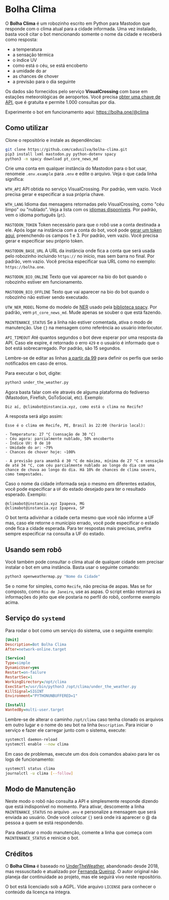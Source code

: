 # Bolha Clima

O **Bolha Clima** é um robozinho escrito em Python para Mastodon que responde com o clima atual para a cidade informada. Uma vez instalado, basta você citar o bot mencionando somente o nome da cidade e receberá como resposta:

- a temperatura
- a sensação térmica
- o índice UV
- como está o céu, se está encoberto
- a umidade do ar
- as chances de chover
- a previsão para o dia seguinte

Os dados são fornecidos pelo serviço **VisualCrossing** com base em estações meteorológicas de aeroportos. Você precisa [obter uma chave de API](https://www.visualcrossing.com/sign-up), que é gratuita e permite 1.000 consultas por dia.

Experimente o bot em funcionamento aqui: https://bolha.one/@clima

## Como utilizar

Clone o repositório e instale as dependências:

``` bash
git clone https://github.com/cadusilva/bolha-clima.git
pip3 install lxml mastodon.py python-dotenv spacy
python3 -m spacy download pt_core_news_md
```

Crie uma conta em qualquer instância do Mastodon para o bot usar, renomeie `.env.example` para `.env` e edite o arquivo. Veja o que cada linha significa:

`WTH_API`
    API obtida no serviço VisualCrossing. Por padrão, vem vazio. Você precisa gerar e especificar a sua própria chave.

`WTH_LANG`
    Idioma das mensagens retornadas pelo VisualCrossing, como "céu limpo" ou "nublado". Veja a lista com os [idiomas disponíveis](https://www.visualcrossing.com/resources/documentation/weather-api/timeline-weather-api/). Por padrão, vem o idioma português (`pt`).

`MASTODON_TOKEN`
    Token necessário para que o robô use a conta destinada a ele. Após logar na instância com a conta do bot, você pode [gerar um token aqui](https://token.bolha.one/?scopes=read+write), preenchendo os campos 1 e 3. Por padrão, vem vazio. Você precisa gerar e especificar seu próprio token.

`MASTODON_BASE_URL`
    A URL da instância onde fica a conta que será usada pelo robozinho incluindo `https://` no início, mas sem barra no final. Por padrão, vem vazio. Você precisa especificar sua URL como no exemplo: `https://bolha.one`.

`MASTODON_BIO_ONLINE`
    Texto que vai aparecer na bio do bot quando o robozinho estiver em funcionamento.

`MASTODON_BIO_OFFLINE`
    Texto que vai aparecer na bio do bot quando o robozinho não estiver sendo executado.

`UTW_NER_MODEL`
    Nome do modelo de [NER](https://wikiless.bolha.one/wiki/Named-entity_recognition) usado pela [biblioteca spacy](https://spacy.io/). Por padrão, vem `pt_core_news_md`. Mude apenas se souber o que está fazendo.

`MAINTENANCE_STATUS`
    Se a linha não estiver comentada, ativa o modo de manutenção. Use `{}` na mensagem como referência ao usuário interlocutor.

`API_TIMEOUT`
    Até quantos segundos o bot deve esperar por uma resposta da API. Caso ele expire, é retornado o erro `429` e o usuário é informado que o bot está sobrecarregado. Por padrão, são 15 segundos.

Lembre-se de editar as linhas [a partir da 99](https://github.com/cadusilva/bolha-clima/blob/f1554702554bb9ab922727beaa6cbc5ab1bd7422/under_the_weather.py#L99-L119) para definir os perfis que serão notificados em caso de erros.

Para executar o bot, digite:

``` python
python3 under_the_weather.py
```

Agora basta falar com ele através de alguma plataforma do fediverso (Mastodon, Firefish, GoToSocial, etc). Exemplo:

```
Diz aí, @climabot@instancia.xyz, como está o clima no Recife?
```

A resposta será algo assim:

```
Esse é o clima em Recife, PE, Brasil às 22:00 (horário local):

- Temperatura: 27 °C (sensação de 30 °C)
- Céu agora: parcialmente nublado, 50% encoberto
- Índice UV: 0 de 10
- Umidade do ar: ~79%
- Chances de chover hoje: ~100%

- A previsão para amanhã é 30 °C de máxima, mínima de 27 °C e sensação de até 34 °C, com céu parcialmente nublado ao longo do dia com uma chance de chuva ao longo do dia. Há 10% de chances de clima severo, como tempestades.
```

Caso o nome da cidade informada seja o mesmo em diferentes estados, você pode especificar a `UF` do estado desejado para ter o resultado esperado. Exemplo:

```
@climabot@instancia.xyz Ipapeva, MG
@climabot@instancia.xyz Ipapeva, SP
```

O bot tenta adivinhar a cidade certa mesmo que você não informe a UF mas, caso ele retorne o município errado, você pode especificar o estado onde fica a cidade esperada. Para ter respostas mais precisas, prefira sempre especificar na consulta a UF do estado.

## Usando sem robô

Você também pode consultar o clima atual de qualquer cidade sem precisar instalar o bot em uma instância. Basta usar o seguinte comando:

``` python
python3 openweathermap.py "Nome da Cidade"
```

Se o nome for simples, como `Recife`, não precisa de aspas. Mas se for composto, como `Rio de Janeiro`, use as aspas. O script então retornará as informações do jeito que ele postaria no perfil do robô, conforme exemplo acima.

## Serviço do `systemd`

Para rodar o bot como um serviço do sistema, use o seguinte exemplo:

``` ini
[Unit]
Description=Bot Bolha Clima
After=network-online.target

[Service]
Type=simple
DynamicUser=yes
Restart=on-failure
RestartSec=1 
WorkingDirectory=/opt/clima
ExecStart=/usr/bin/python3 /opt/clima/under_the_weather.py
KillSignal=SIGINT
Environment="PYTHONUNBUFFERED=1"

[Install]
WantedBy=multi-user.target
```

Lembre-se de alterar o caminho `/opt/clima` caso tenha clonado os arquivos em outro lugar e o nome do seu bot na linha `Description`. Para iniciar o serviço e fazer ele carregar junto com o sistema, execute:

``` bash
systemctl daemon-reload
systemctl enable --now clima
```

Em caso de problemas, execute um dos dois comandos abaixo para ler os logs de funcionamento:

``` bash
systemctl status clima
journalctl -u clima [--follow]
```

## Modo de Manutenção

Neste modo o robô não consulta a API e simplesmente responde dizendo que está indisponível no momento. Para ativar, descomente a linha `MAINTENANCE_STATUS` no arquivo `.env` e personalize a mensagem que será enviada ao usuário. Onde você colocar `{}` será onde irá aparecer o @ da pessoa a quem se está respondendo.

Para desativar o modo manutenção, comente a linha que começa com `MAINTENANCE_STATUS` e reinicie o bot.

## Créditos

O **Bolha Clima** é baseado no [UnderTheWeather](https://github.com/ninedotnine/under_the_weather), abandonado desde 2018, mas ressuscitado e atualizado por [Fernanda Queiroz](https://github.com/nandavereda/under_the_weather). O autor original não planeja dar continuidade ao projeto, mas ele seguirá vivo neste repositório.

O bot está licenciado sob a AGPL. Vide arquivo `LICENSE` para conhecer o conteúdo da licença na íntegra.